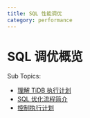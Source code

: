 ```yaml
---
title: SQL 性能调优
category: performance
---
```


# SQL 调优概览

Sub Topics:

- [理解 TiDB 执行计划](/query-execution-plan.md)
- [SQL 优化流程简介](/sql-optimization-concepts.md)
- [控制执行计划](/control-execution-plan.md)
